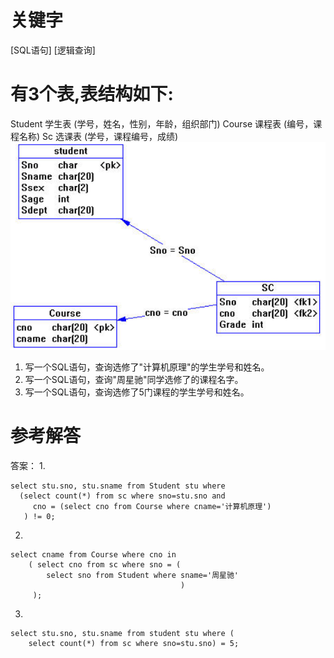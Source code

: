 # 关键字

[SQL语句] [逻辑查询]
# 有3个表,表结构如下:
Student 学生表 (学号，姓名，性别，年龄，组织部门) 
Course 课程表 (编号，课程名称) 
Sc 选课表 (学号，课程编号，成绩) 
![](/assets/picture18.png)
1. 写一个SQL语句，查询选修了"计算机原理"的学生学号和姓名。
2. 写一个SQL语句，查询"周星驰"同学选修了的课程名字。
3. 写一个SQL语句，查询选修了5门课程的学生学号和姓名。
# 参考解答
答案：
1.
```
select stu.sno, stu.sname from Student stu where 
  (select count(*) from sc where sno=stu.sno and 
     cno = (select cno from Course where cname='计算机原理')
   ) != 0; 
```
2.
```
select cname from Course where cno in 
    ( select cno from sc where sno = (
        select sno from Student where sname='周星驰'
                                      )
     ); 

```
3.
```
select stu.sno, stu.sname from student stu where (
    select count(*) from sc where sno=stu.sno) = 5;
```


